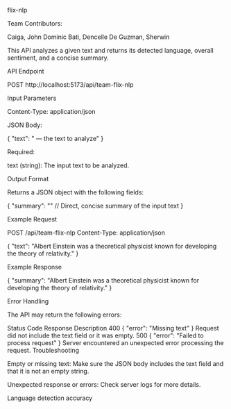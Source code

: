 flix-nlp

Team Contributors:

Caiga, John Dominic 
Bati, Dencelle
De Guzman, Sherwin

This API analyzes a given text and returns its detected language, overall sentiment, and a concise summary.

API Endpoint

POST http://localhost:5173/api/team-flix-nlp

Input Parameters

Content-Type: application/json

JSON Body:

{ "text": "<string> — the text to analyze" }

Required:

text (string): The input text to be analyzed.

Output Format

Returns a JSON object with the following fields:

{ "summary": "<string>" // Direct, concise summary of the input text }

Example Request

POST /api/team-flix-nlp Content-Type: application/json

{ "text": "Albert Einstein was a theoretical physicist known for developing the theory of relativity." }

Example Response

{ "summary": "Albert Einstein was a theoretical physicist known for developing the theory of relativity." }

Error Handling

The API may return the following errors:


Status Code	Response	Description
400	{ "error": "Missing text" }	Request did not include the text field or it was empty.
500	{ "error": "Failed to process request" }	Server encountered an unexpected error processing the request.
Troubleshooting

Empty or missing text: Make sure the JSON body includes the text field and that it is not an empty string.

Unexpected response or errors: Check server logs for more details.

Language detection accuracy
